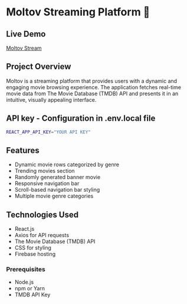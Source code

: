 # Moltov Streaming Platform 🍿

## Live Demo
[Moltov Stream](https://moltovstream.firebaseapp.com/)

## Project Overview
Moltov is a streaming platform that provides users with a dynamic and engaging movie browsing experience. The application fetches real-time movie data from The Movie Database (TMDB) API and presents it in an intuitive, visually appealing interface.

## API key - Configuration in .env.local file
```bash
REACT_APP_API_KEY="YOUR API KEY"
```

## Features
- Dynamic movie rows categorized by genre
- Trending movies section
- Randomly generated banner movie
- Responsive navigation bar
- Scroll-based navigation bar styling
- Multiple movie genre categories

## Technologies Used
- React.js
- Axios for API requests
- The Movie Database (TMDB) API
- CSS for styling
- Firebase hosting

### Prerequisites
- Node.js
- npm or Yarn
- TMDB API Key
